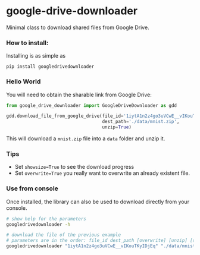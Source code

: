 # google-drive-downloader
Minimal class to download shared files from Google Drive.

### How to install:
Installing is as simple as

```
pip install googledrivedownloader
```

### Hello World
You will need to obtain the sharable link from Google Drive:

```python
from google_drive_downloader import GoogleDriveDownloader as gdd

gdd.download_file_from_google_drive(file_id='1iytA1n2z4go3uVCwE__vIKouTKyIDjEq',
                                    dest_path='./data/mnist.zip',
                                    unzip=True)
```
This will download a `mnist.zip` file into a `data` folder and unzip it.


### Tips
* Set `showsize=True` to see the download progress
* Set `overwrite=True` you really want to overwrite an already existent file.

### Use from console

Once installed, the library can also be used to download directly from your console.

```bash
# show help for the parameters
googledrivedownloader -h

# download the file of the previous example
# parameters are in the order: file_id dest_path [overwrite] [unzip] [showsize]
googledrivedownloader "1iytA1n2z4go3uVCwE__vIKouTKyIDjEq" "./data/mnist.zip" False True
```
